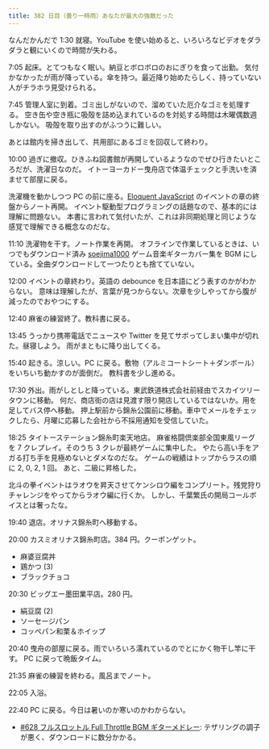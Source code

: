 ```yaml
---
title: 382 日目（曇り一時雨）あなたが最大の強敵だった
---
```


なんだかんだで 1:30 就寝。YouTube を使い始めると、いろいろなビデオをダラダラと観にいくので時間が失わる。

7:05 起床。とてつもなく眠い。納豆とボロボロのおにぎりを食って出勤。
気付かなかったが雨が降っている。傘を持つ。最近降り始めたらしく、持っていない人がチラホラ見受けられる。

7:45 管理人室に到着。ゴミ出しがないので、溜めていた厄介なゴミを処理する。
空き缶や空き瓶に吸殻を詰め込まれているのを対処する時間は木曜偶数週しかない。
吸殻を取り出すのがふつうに難しい。

あとは館内を掃き出して、共用部にあるゴミを回収して終わり。

10:00 過ぎに撤収。ひきふね図書館が再開しているようなのでぜひ行きたいところだが、洗濯日なのだ。
イトーヨーカドー曳舟店で体温チェックと手洗いを済ませて部屋に戻る。

洗濯機を動かしつつ PC の前に座る。[Eloquent JavaScript][Haverbeke18] のイベントの章の終盤からノート再開。
イベント駆動型プログラミングの話題なので、基本的には理解に問題ない。
本書に言われて気付いたが、これは非同期処理と同じような感覚で理解できる概念なのだな。

11:10 洗濯物を干す。ノート作業を再開。
オフラインで作業しているときは、いつでもダウンロード済み [soejima1000][soejima1000]
ゲーム音楽ギターカバー集を BGM にしている。全曲ダウンロードして一つたりとも捨てていない。

12:00 イベントの章終わり。英語の debounce を日本語にどう表すのかがわからない。
意味は理解したが、言葉が見つからない。次章を少しやってから腹が減ったのでおやつにする。

12:40 麻雀の練習終了。教科書に戻る。

13:45 うっかり携帯電話でニュースや Twitter を見てサボってしまい集中が切れた。昼寝しよう。
雨がまともに降り出してくる。

15:40 起きる。涼しい。PC に戻る。敷物（アルミコートシート＋ダンボール）をいちいち動かすのが面倒だ。
教科書を少し進める。

17:30 外出。雨がしとしと降っている。東武鉄道株式会社前経由でスカイツリータウンに移動。
何だ、商店街の店は見渡す限り開店しているではないか。用を足してバス停へ移動。
押上駅前から錦糸公園前に移動。車中でメールをチェックしたら、月曜に応募した会社から不採用通知を受信していた。

18:25 タイトーステーション錦糸町楽天地店。
麻雀格闘倶楽部全国東風リーグを 7 クレプレイ。そのうち 3 クレが最終ゲームに集中した。
やたら高い手をアガる打ち手を見極めないとダメなのだな。
ゲームの戦績はトップからラスの順に 2, 0, 2, 1 回。
あと、二級に昇格した。

北斗の拳イベントはラオウを昇天させてケンシロウ編をコンプリート。残党狩りチャレンジをやってからラオウ編に行くか。
しかし、千葉繁氏の開局コールボイスとは奢ったな。

19:40 退店。オリナス錦糸町へ移動する。

20:00 カスミオリナス錦糸町店。384 円。クーポンゲット。

* 麻婆豆腐丼
* 鶏かつ (3)
* ブラックチョコ

20:30 ビッグエー墨田業平店。280 円。

* 絹豆腐 (2)
* ソーセージパン
* コッペパン和栗＆ホイップ

20:40 曳舟の部屋に戻る。雨でいろいろ濡れているのでとにかく物干し竿に干す。
PC に戻って晩飯タイム。

21:35 麻雀の練習を終わる。風呂までノート。

22:05 入浴。

22:40 PC に戻る。今日は暑いのか寒いのかわからない。

* [&#x23;628 フルスロットル Full Throttle BGM ギターメドレー](https://www.youtube.com/watch?v=mCVvQw-E4LM):
  テザリングの調子が悪く、ダウンロードに数分かかる。

[Haverbeke18]: https://eloquentjavascript.net/
[soejima1000]: https://www.youtube.com/user/soejima1000/videos
